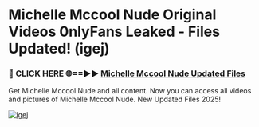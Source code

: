 # Michelle Mccool Nude Original Videos 0nlyFans Leaked - Files Updated! (igej)

<h3>🔴 CLICK HERE 🌐==►► <a href="https://tinyurl.com/yrmya6cz" rel="nofollow">Michelle Mccool Nude Updated Files</a></h3>

Get Michelle Mccool Nude and all content. Now you can access all videos and pictures of Michelle Mccool Nude. New Updated Files 2025!

[![igej](https://i.imgur.com/FMdXYCs.gif)](https://tinyurl.com/yrmya6cz)
